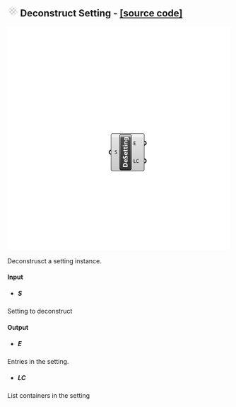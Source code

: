 ## ![](../../Images/Icons/Deconstruct_Setting.png) Deconstruct Setting - [[source code]](https://github.com/Eddy3D-Dev/Eddy3D/tree/dev/Deconstruct%20Setting.cs)

![](../../Images/Components/Deconstruct_Setting.png)

Deconstrusct a setting instance.

#### Input
* ##### S 
Setting to deconstruct

#### Output
* ##### E
Entries in the setting.
* ##### LC
List containers in the setting
